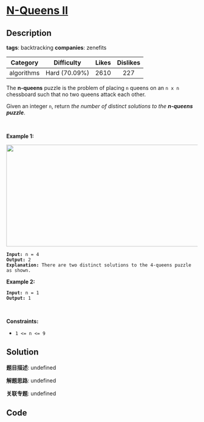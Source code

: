 # [N-Queens II](https://leetcode.com/problems/n-queens-ii/description/)

## Description

**tags**: backtracking
**companies**: zenefits

| Category | Difficulty | Likes | Dislikes |
| :------: | :--------: | :---: | :------: |
| algorithms | Hard (70.09%) | 2610 | 227 |

<p>The <strong>n-queens</strong> puzzle is the problem of placing <code>n</code> queens on an <code>n x n</code> chessboard such that no two queens attack each other.</p>

<p>Given an integer <code>n</code>, return <em>the number of distinct solutions to the&nbsp;<strong>n-queens puzzle</strong></em>.</p>

<p>&nbsp;</p>
<p><strong>Example 1:</strong></p>
<img alt="" src="https://assets.leetcode.com/uploads/2020/11/13/queens.jpg" style="width: 600px; height: 268px;" />
<pre><code><strong>Input:</strong> n = 4
<strong>Output:</strong> 2
<strong>Explanation:</strong> There are two distinct solutions to the 4-queens puzzle as shown.</code></pre>

<p><strong>Example 2:</strong></p>

<pre><code><strong>Input:</strong> n = 1
<strong>Output:</strong> 1</code></pre>

<p>&nbsp;</p>
<p><strong>Constraints:</strong></p>

<ul>
	<li><code>1 &lt;= n &lt;= 9</code></li>
</ul>



## Solution

**题目描述**: undefined

**解题思路**: undefined

**关联专题**: undefined

## Code